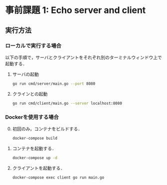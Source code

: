 # 事前課題 1: Echo server and client

## 実行方法

### ローカルで実行する場合
以下の手順で，サーバとクライアントをそれぞれ別のターミナルウィンドウ上で起動する．

1. サーバの起動
    ```sh
    go run cmd/server/main.go --port 8080
    ```
2. クラインとの起動
    ```sh
    go run cmd/client/main.go --server localhost:8080
    ```

### Dockerを使用する場合
0. 初回のみ，コンテナをビルドする．
    ```sh
    docker-compose build
    ```
1. コンテナを起動する．
    ```sh
    docker-compose up -d
    ```
2. クライアントを起動する．
    ```sh
    docker-compose exec client go run main.go
    ```
